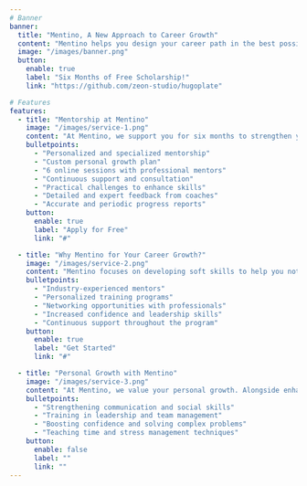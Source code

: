 ```yaml
---
# Banner
banner:
  title: "Mentino, A New Approach to Career Growth"
  content: "Mentino helps you design your career path in the best possible way by enhancing both soft and technical skills, setting you apart from the competition."
  image: "/images/banner.png"
  button:
    enable: true
    label: "Six Months of Free Scholarship!"
    link: "https://github.com/zeon-studio/hugoplate"

# Features
features:
  - title: "Mentorship at Mentino"
    image: "/images/service-1.png"
    content: "At Mentino, we support you for six months to strengthen your soft skills and grow in your career path. Mentors accompany you at every step of this professional journey."
    bulletpoints:
      - "Personalized and specialized mentorship"
      - "Custom personal growth plan"
      - "6 online sessions with professional mentors"
      - "Continuous support and consultation"
      - "Practical challenges to enhance skills"
      - "Detailed and expert feedback from coaches"
      - "Accurate and periodic progress reports"
    button:
      enable: true
      label: "Apply for Free"
      link: "#"

  - title: "Why Mentino for Your Career Growth?"
    image: "/images/service-2.png"
    content: "Mentino focuses on developing soft skills to help you not only advance in your career but also become an outstanding professional. You'll benefit from experienced mentors and customized programs."
    bulletpoints:
      - "Industry-experienced mentors"
      - "Personalized training programs"
      - "Networking opportunities with professionals"
      - "Increased confidence and leadership skills"
      - "Continuous support throughout the program"
    button:
      enable: true
      label: "Get Started"
      link: "#"

  - title: "Personal Growth with Mentino"
    image: "/images/service-3.png"
    content: "At Mentino, we value your personal growth. Alongside enhancing professional skills, we help you master key skills such as effective communication and time management."
    bulletpoints:
      - "Strengthening communication and social skills"
      - "Training in leadership and team management"
      - "Boosting confidence and solving complex problems"
      - "Teaching time and stress management techniques"
    button:
      enable: false
      label: ""
      link: ""
---
```

